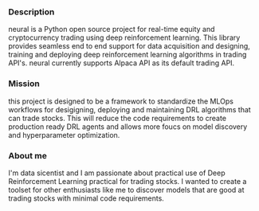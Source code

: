 ### Description
neural is a Python open source project for real-time equity and cryptocurrency trading using deep reinforcement learning. This library provides seamless end to end support for data acquisition and designing, training and deploying deep reinforcement learning algorithms in trading API's. neural currently supports Alpaca API as its default trading API.

### Mission
this project is designed to be a framework to standardize the MLOps workflows for desigigning, deploying and maintaining DRL algorithms that can trade stocks. This will reduce the code requirements to create production ready DRL agents and allows more foucs on model discovery and hyperparameter optimization.

### About me
I'm data sicentist and I am passionate about practical use of Deep Reinforcement Learning practical for trading stocks. I wanted to create a toolset for other enthusiasts like me to discover models that are good at trading stocks with minimal code requirements.
